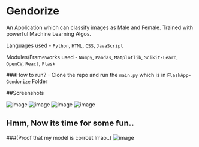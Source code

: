 # Gendorize

An Application which can classify images as Male and Female. Trained with powerful Machine Learning Algos.

Languages used - `Python`, `HTML`, `CSS`, `JavaScript`

Modules/Frameworks used - `Numpy`, `Pandas`, `Matplotlib`, `Scikit-Learn`, `OpenCV`, `React`, `Flask`

###How to run? - Clone the repo and run the `main.py` which is in `FlaskApp-Gendorize` Folder

##Screenshots

![image](https://user-images.githubusercontent.com/77894804/146665064-49e807e7-93c8-4f86-926b-55a7c94d7517.png)
![image](https://user-images.githubusercontent.com/77894804/146665069-cfdfbad6-4011-420a-94cc-3a58e2095720.png)
![image](https://user-images.githubusercontent.com/77894804/146665095-3ca77122-c00c-4f38-bbd0-b9cc57c56884.png)
![image](https://user-images.githubusercontent.com/77894804/146665101-2510989e-2dc1-4854-a946-cc7145584871.png)
 
 
 ## Hmm, Now its time for some fun..
 
 ###(Proof that my model is corrcet lmao..)
 ![image](https://user-images.githubusercontent.com/77894804/146665113-359c911b-d2c3-49f5-9cb4-1adca0f2e4cc.png)
